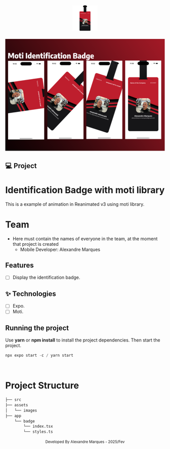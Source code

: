 <h1 align="center">
  <img alt="" height="80" title="" src=".github/ic_logo.png" />
</h1>

![cover](.github/cover.png?style=flat)

## 💻 Project

# Identification Badge with moti library

This is a example of animation in Reanimated v3 using moti library.

# Team

- Here must contain the names of everyone in the team, at the moment that
  project is created
  - Mobile Developer: Alexandre Marques

## Features

- [ ] Display the identification badge.

## ✨ Technologies

- [ ] Expo.
- [ ] Moti.

## Running the project

Use **yarn** or **npm install** to install the project dependencies. Then start the
project.

```cl
npx expo start -c / yarn start
```

<br />

# Project Structure

```bash
├── src
├── assets
│   └── images
├── app
    └── badge
        └── index.tsx
        └── styles.ts
```

<div align="center">
  <small>Developed By Alexandre Marques - 2025/Fev</small>
</div>
